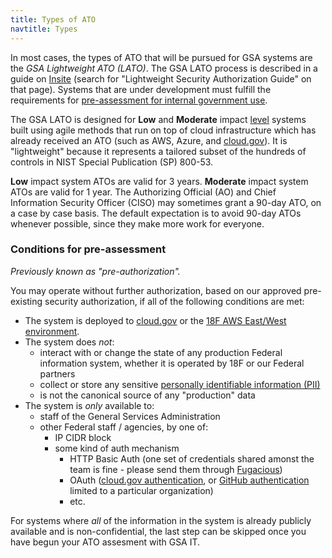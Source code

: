```yaml
---
title: Types of ATO
navtitle: Types
---
```


In most cases, the types of ATO that will be pursued for GSA systems are the *GSA Lightweight ATO (LATO)*. The GSA LATO process is described in a guide on [Insite](https://insite.gsa.gov/topics/information-technology/security-and-privacy/it-security/it-security-procedural-guides) (search for "Lightweight Security Authorization Guide" on that page). Systems that are under development must fulfill the requirements for [pre-assessment for internal government use](#conditions-for-pre-assessment).

The GSA LATO is designed for **Low** and **Moderate** impact [level](../levels/) systems built using agile methods that run on top of cloud infrastructure which has already received an ATO (such as AWS, Azure, and [cloud.gov](https://cloud.gov)). It is "lightweight" because it represents a tailored subset of the hundreds of controls in NIST Special Publication (SP) 800-53.

 **Low** impact system ATOs are valid for 3 years. **Moderate** impact system ATOs are valid for 1 year. The Authorizing Official (AO) and Chief Information Security Officer (CISO) may sometimes grant a 90-day ATO, on a case by case basis. The default expectation is to avoid 90-day ATOs whenever possible, since they make more work for everyone.

### Conditions for pre-assessment

_Previously known as "pre-authorization"._

You may operate without further authorization, based on our approved pre-existing security authorization, if all of the following conditions are met:

* The system is deployed to [cloud.gov](https://cloud.gov) or the [18F AWS East/West environment](../../infrastructure/aws/).
* The system does _not_:
    * interact with or change the state of any production Federal information system, whether it is operated by 18F or our Federal partners
    * collect or store any sensitive [personally identifiable information (PII)](../../privacy/)
    * is not the canonical source of any "production" data
* The system is _only_ available to:
    * staff of the General Services Administration
    * other Federal staff / agencies, by one of:
        * IP CIDR block
        * some kind of auth mechanism
            * HTTP Basic Auth (one set of credentials shared amonst the team is fine - please send them through [Fugacious](https://fugacious.18f.gov/))
            * OAuth ([cloud.gov authentication](https://docs.cloud.gov/apps/leveraging-authentication/), or [GitHub authentication](https://developer.github.com/v3/oauth/) limited to a particular organization)
            * etc.

For systems where _all_ of the information in the system is already publicly available and is non-confidential, the last step can be skipped once you have begun your ATO assesment with GSA IT.
